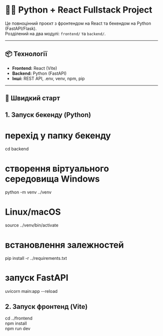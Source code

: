 # 🐍🔗 Python + React Fullstack Project

Це повноцінний проєкт з фронтендом на React та бекендом на Python (FastAPI/Flask).  
Розділений на два модулі: `frontend/` та `backend/`.

---

## 📦 Технології

- **Frontend:** React (Vite)
- **Backend:** Python (FastAPI)
- **Інші:** REST API, .env, venv, npm, pip

---

## 🚀 Швидкий старт

## 1. Запуск бекенду (Python)

# перехід у папку бекенду

cd backend

# створення віртуального середовища Windows

python -m venv ../venv

# Linux/macOS

source ../venv/bin/activate

# встановлення залежностей

pip install -r ../requirements.txt

# запуск FastAPI

uvicorn main:app --reload

## 2. Запуск фронтенд (Vite)

cd ../frontend <br>
npm install <br>
npm run dev
